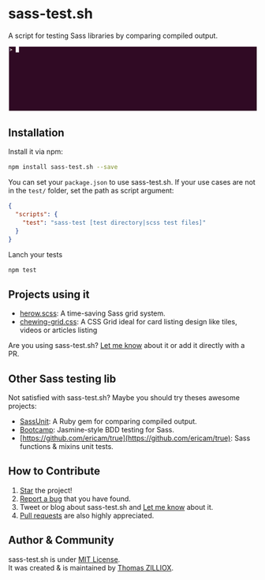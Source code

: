 sass-test.sh
======

A script for testing Sass libraries by comparing compiled output.

![sass-test.sh script demonstration](demo.gif)


Installation
------

Install it via npm:

```sh
npm install sass-test.sh --save
```

You can set your `package.json` to use sass-test.sh.
If your use cases are not in the `test/` folder, set the path as script argument:

```json
{
  "scripts": {
    "test": "sass-test [test directory|scss test files]"
  }
}
```

Lanch your tests

```sh
npm test
```


Projects using it
------

 * [herow.scss](https://github.com/tzi/herow.scss): A time-saving Sass grid system.
 * [chewing-grid.css](https://github.com/tzi/chewing-grid.css): A CSS Grid ideal for card listing design like tiles, videos or articles listing
 
Are you using sass-test.sh? [Let me know](https://twitter.com/iamtzi) about it or add it directly with a PR. 
 
 
Other Sass testing lib
------

Not satisfied with sass-test.sh? Maybe you should try theses awesome projects:

 * [SassUnit](https://github.com/penman/SassUnit): A Ruby gem for comparing compiled output.
 * [Bootcamp](https://github.com/thejameskyle/bootcamp): Jasmine-style BDD testing for Sass.
 * [https://github.com/ericam/true](https://github.com/ericam/true): Sass functions & mixins unit tests.
  
  
How to Contribute
--------

1. [Star](https://github.com/tzi/sass-test.sh/stargazers) the project!
2. [Report a bug](https://github.com/tzi/sass-test.sh/issues/new) that you have found.
3. Tweet or blog about sass-test.sh and [Let me know](https://twitter.com/iamtzi) about it.
4. [Pull requests](CONTRIBUTING.md) are also highly appreciated.


Author & Community
--------

sass-test.sh is under [MIT License](http://tzi.mit-license.org/).<br>
It was created & is maintained by [Thomas ZILLIOX](http://tzi.fr).